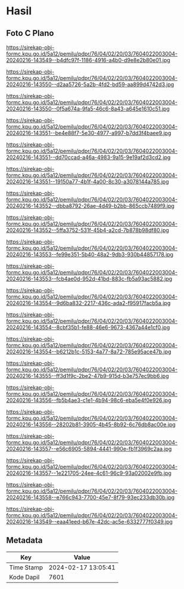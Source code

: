 # Hasil

## Foto C Plano

https://sirekap-obj-formc.kpu.go.id/5a12/pemilu/pdpr/76/04/02/20/03/7604022003004-20240216-143549--b4dfc97f-1186-4916-a4b0-d9e8e2b80e01.jpg

https://sirekap-obj-formc.kpu.go.id/5a12/pemilu/pdpr/76/04/02/20/03/7604022003004-20240216-143550--d2aa5726-5a2b-4fd2-bd59-aa899d4742d3.jpg

https://sirekap-obj-formc.kpu.go.id/5a12/pemilu/pdpr/76/04/02/20/03/7604022003004-20240216-143550--0f5a674a-9fa5-46c6-8a43-a645e1610c51.jpg

https://sirekap-obj-formc.kpu.go.id/5a12/pemilu/pdpr/76/04/02/20/03/7604022003004-20240216-143551--be4e88f7-5e30-4977-a997-b7dd3f4baee9.jpg

https://sirekap-obj-formc.kpu.go.id/5a12/pemilu/pdpr/76/04/02/20/03/7604022003004-20240216-143551--dd70ccad-a46a-4983-9a15-9e19af2d3cd2.jpg

https://sirekap-obj-formc.kpu.go.id/5a12/pemilu/pdpr/76/04/02/20/03/7604022003004-20240216-143551--19150a77-4b1f-4a00-8c30-a3078144a785.jpg

https://sirekap-obj-formc.kpu.go.id/5a12/pemilu/pdpr/76/04/02/20/03/7604022003004-20240216-143552--dbba8792-26ae-4d49-b2bb-865ccb7489f9.jpg

https://sirekap-obj-formc.kpu.go.id/5a12/pemilu/pdpr/76/04/02/20/03/7604022003004-20240216-143552--5ffa3752-531f-45b4-a2cd-7b878b98df80.jpg

https://sirekap-obj-formc.kpu.go.id/5a12/pemilu/pdpr/76/04/02/20/03/7604022003004-20240216-143553--fe99e351-5b40-48a2-9db3-930b44857178.jpg

https://sirekap-obj-formc.kpu.go.id/5a12/pemilu/pdpr/76/04/02/20/03/7604022003004-20240216-143553--fcb4ae0d-952d-41bd-883c-fb5a93ac5882.jpg

https://sirekap-obj-formc.kpu.go.id/5a12/pemilu/pdpr/76/04/02/20/03/7604022003004-20240216-143554--9d6ba832-2217-436c-ada2-f95917facb5a.jpg

https://sirekap-obj-formc.kpu.go.id/5a12/pemilu/pdpr/76/04/02/20/03/7604022003004-20240216-143554--8cbf35b1-fe88-46e6-9673-4367a44e1cf0.jpg

https://sirekap-obj-formc.kpu.go.id/5a12/pemilu/pdpr/76/04/02/20/03/7604022003004-20240216-143554--b6212b1c-5153-4a77-8a72-785e95ace47b.jpg

https://sirekap-obj-formc.kpu.go.id/5a12/pemilu/pdpr/76/04/02/20/03/7604022003004-20240216-143555--ff3d1f9c-2be2-47b9-915d-b3e757ec9bb6.jpg

https://sirekap-obj-formc.kpu.go.id/5a12/pemilu/pdpr/76/04/02/20/03/7604022003004-20240216-143556--fb5b4ae3-c1e1-4b94-98c6-eba5e4f0e926.jpg

https://sirekap-obj-formc.kpu.go.id/5a12/pemilu/pdpr/76/04/02/20/03/7604022003004-20240216-143556--28202b81-3905-4b45-8b92-6c76db8ac00e.jpg

https://sirekap-obj-formc.kpu.go.id/5a12/pemilu/pdpr/76/04/02/20/03/7604022003004-20240216-143557--e56c6905-5894-4441-990e-fb1f3969c2aa.jpg

https://sirekap-obj-formc.kpu.go.id/5a12/pemilu/pdpr/76/04/02/20/03/7604022003004-20240216-143557--1e221705-24ee-4c61-96c9-93a02002e9fb.jpg

https://sirekap-obj-formc.kpu.go.id/5a12/pemilu/pdpr/76/04/02/20/03/7604022003004-20240216-143558--e766c943-7700-45e7-8f79-93ec233db30b.jpg

https://sirekap-obj-formc.kpu.go.id/5a12/pemilu/pdpr/76/04/02/20/03/7604022003004-20240216-143549--eaa41eed-b67e-42dc-ac5e-6332777f0349.jpg


## Metadata

| Key        | Value               |
| ---------- | ------------------- |
| Time Stamp | 2024-02-17 13:05:41 |
| Kode Dapil | 7601                |



